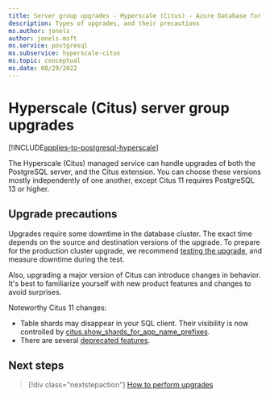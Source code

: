 ```yaml
---
title: Server group upgrades - Hyperscale (Citus) - Azure Database for PostgreSQL
description: Types of upgrades, and their precautions
ms.author: jonels
author: jonels-msft
ms.service: postgresql
ms.subservice: hyperscale-citus
ms.topic: conceptual
ms.date: 08/29/2022
---
```


# Hyperscale (Citus) server group upgrades

[!INCLUDE[applies-to-postgresql-hyperscale](../includes/applies-to-postgresql-hyperscale.md)]

The Hyperscale (Citus) managed service can handle upgrades of both the
PostgreSQL server, and the Citus extension. You can choose these versions
mostly independently of one another, except Citus 11 requires PostgreSQL 13 or
higher.

## Upgrade precautions

Upgrades require some downtime in the database cluster. The exact time depends
on the source and destination versions of the upgrade. To prepare for the
production cluster upgrade, we recommend [testing the
upgrade](howto-upgrade.md#test-the-upgrade-first), and measure downtime during
the test.

Also, upgrading a major version of Citus can introduce changes in behavior.
It's best to familiarize yourself with new product features and changes to
avoid surprises.

Noteworthy Citus 11 changes:

* Table shards may disappear in your SQL client. Their visibility
  is now controlled by
  [citus.show_shards_for_app_name_prefixes](reference-parameters.md#citusshow_shards_for_app_name_prefixes-text).
* There are several [deprecated
  features](https://www.citusdata.com/updates/v11-0/#deprecated-features).

## Next steps

> [!div class="nextstepaction"]
> [How to perform upgrades](howto-upgrade.md)
